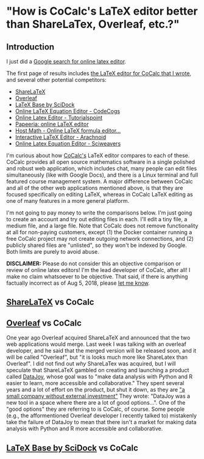 # "How is CoCalc's LaTeX editor better than ShareLaTex, Overleaf, etc.?"

## Introduction

I just did a [Google search for online latex editor](https://www.google.com/search?q=online+latex+editor).

The first page of results includes [the LaTeX editor for
CoCalc that I wrote](https://cocalc.com/doc/latex-editor.html), and several other potential competitors:

* [ShareLaTeX](https://www.sharelatex.com/)
* [Overleaf](https://www.overleaf.com/)
* [LaTeX Base by SciDock](https://latexbase.com/)
* [Online LaTeX Equation Editor - CodeCogs](https://www.codecogs.com/eqnedit.php)
* [Online Latex Editor - Tutorialspoint](https://www.codecogs.com/eqnedit.php)
* [Papeeria: online LaTeX editor](https://papeeria.com/)
* [Host Math - Online LaTeX formula editor...](http://www.hostmath.com/)
* [Interactive LaTeX Editor - Arachnoid](https://arachnoid.com/latex/)
* [Online Latex Equation Editor - Sciweavers](http://www.sciweavers.org/free-online-latex-equation-editor)

I'm curious about how [CoCalc's](https://cocalc.com) LaTeX editor compares to each of these. CoCalc provides all open source mathematics software in
a single polished and robust web application, which includes chat, many people can edit files simultaneously (like with Google Docs),
and there is a Linux terminal and full featured course management system. A major difference between CoCalc and all of the other web applications mentioned above, is that they are focused specifically
on editing LaTeX, whereas in CoCalc LaTeX editing as one of
many features in a more general platform.

I'm not going to pay money to write the comparisons below. I'm just going to create an account and try out editing files in each. I'll
edit a tiny file, a medium file, and a large file. Note that CoCalc
does not remove functionality at all for non-paying customers, except
(1) the Docker container running a free CoCalc project may not
create outgoing network connections, and (2) publicly shared files
are "unlisted", so they won't be indexed by Google. Both limits are purely to avoid abuse.

**DISCLAIMER:** Please do not consider this an objective comparison or review of online latex editors! I'm the lead developer of CoCalc, after all! I make no claim whatsoever to be objective. That said, if there is anything factually incorrect as of Aug 5, 2018, please
[let me know](mailto:wstein@sagemath.com).

<!--

there is a wikipedia page about latex editors: https://en.wikipedia.org/wiki/Comparison_of_TeX_editors it has a column where "online" says it is available via the browser.
one that's not mentioned here is https://www.verbosus.com

and well, fun fact, with my new chrome browser (?) I can't even click on their initial create project dialog. well done -_- (more luck in firefox, except for being able to switch between files more easily, it's worse than cocalc. I've no clue why someone would pay ~$5/m for that.)

-->

## [ShareLaTeX](https://www.sharelatex.com/) vs CoCalc

## [Overleaf](https://www.overleaf.com/) vs CoCalc

One year ago Overleaf acquired ShareLaTeX and announced
that the two web applications would merge. Last week
I was talking with an overleaf developer, and he said
that the merged version will be released soon, and it
will be called "Overleaf", but
"it is looks much more like ShareLatex than Overleaf".
I did not find out _why_ ShareLaTex was acquired, but
I will speculate that
ShareLaTeX gambled on creating and launching
a product called [DataJoy](https://www.getdatajoy.com/),
whose goal was to "make data analysis with Python and R easier to learn, more accessible and collaborative." They spent several
years and a lot of effort on the product, but shut it down, as
they are ["a small company without external investment"](https://www.getdatajoy.com/.)
They wrote: "DataJoy was a new tool in a space where there are a lot of good options...". One of the "good options" they are referring
to is CoCalc, of course. Some people (e.g., the afformentioned
Overleaf developer I recently talked to) mistakenly take the
failure of DataJoy to mean that there isn't a market for
making data analysis with Python and R more accessible and
collaborative.

## [LaTeX Base by SciDock](https://latexbase.com/) vs CoCalc
